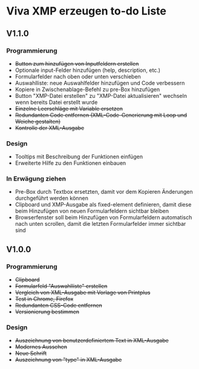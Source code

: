 # Viva XMP erzeugen to-do Liste

## V1.1.0
### Programmierung
* <del>Button zum hinzufügen von Inputfeldern erstellen
* Optionale input-Felder hinzufügen (help, description, etc.)
* Formularfelder nach oben oder unten verschieben
* Auswahlliste: neue Auswahlfelder hinzufügen und Code verbessern
* Kopiere in Zwischenablage-Befehl zu pre-Box hinzufügen
* Button "XMP-Datei erstellen" zu "XMP-Datei aktualisieren" wechseln wenn bereits Datei erstellt wurde
* <del>Einzelne Leerschläge mit Variable ersetzen
* <del>Redundanten Code entfernen (XML-Code-Generierung mit Loop und Weiche gestalten)
* <del>Kontrolle der XML-Ausgabe

### Design
* Tooltips mit Beschreibung der Funktionen einfügen
* Erweiterte Hilfe zu den Funktionen einbauen

### In Erwägung ziehen
* Pre-Box durch Textbox ersetzten, damit vor dem Kopieren Änderungen durchgeführt werden können
* Clipboard und XMP-Ausgabe als fixed-element definieren, damit diese beim Hinzufügen von neuen Formularfeldern sichtbar bleiben
* Browserfenster soll beim Hinzufügen von Formularfeldern automatisch nach unten scrollen, damit die letzten Formularfelder immer sichtbar sind


## V1.0.0
### Programmierung
* <del>Clipboard
* <del>Formularfeld "Auswahlliste" erstellen
* <del>Vergleich von XML-Ausgabe mit Vorlage von Printplus
* <del>Test in Chrome, Firefox
* <del>Redundanten CSS-Code entfernen
* <del> Versionierung bestimmen



### Design
* <del> Auszeichnung von benutzerdefiniertem Text in XML-Ausgabe
* <del>Modernes Aussehen
* <del>Neue Schrift
* <del>Auszeichnung von "type" in XML-Ausgabe
